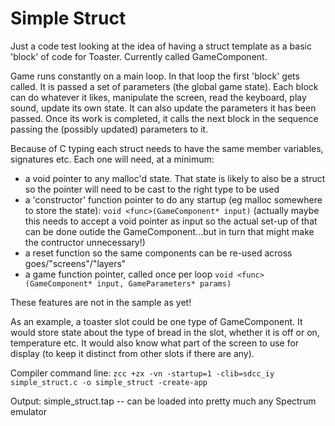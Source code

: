 # Simple Struct

Just a code test looking at the idea of having a struct template as a basic 'block' of code for Toaster.  Currently called GameComponent.

Game runs constantly on a main loop. In that loop the first 'block' gets called.  It is passed a set of parameters (the global game state).
Each block can do whatever it likes, manipulate the screen, read the keyboard, play sound, update its own state.
It can also update the parameters it has been passed.  Once its work is completed, it calls the next block in the sequence
passing the (possibly updated) parameters to it.

Because of C typing each struct needs to have the same member variables, signatures etc.  Each one will need, at a minimum:

* a void pointer to any malloc'd state.  That state is likely to also be a struct so the pointer will need to be cast to the right type to be used
* a 'constructor' function pointer to do any startup (eg malloc somewhere to store the state): ``void <func>(GameComponent* input)`` (actually maybe this needs to accept a void pointer as input so the actual set-up of that can be done outide the GameComponent...but in turn that might make the contructor unnecessary!)
* a reset function so the same components can be re-used across goes/"screens"/"layers"
* a game function pointer, called once per loop ``void <func>(GameComponent* input, GameParameters* params)``

These features are not in the sample as yet!

As an example, a toaster slot could be one type of GameComponent.  It would store state about the type of bread in the slot, whether it is off or on, temperature etc.  It would also know what part of the screen to use for display (to keep it distinct from other slots if there are any).

Compiler command line:
``zcc +zx -vn -startup=1 -clib=sdcc_iy simple_struct.c -o simple_struct -create-app``

Output:
simple_struct.tap -- can be loaded into pretty much any Spectrum emulator
